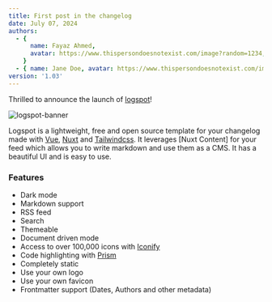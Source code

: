 ```yaml
---
title: First post in the changelog
date: July 07, 2024
authors:
  - {
      name: Fayaz Ahmed,
      avatar: https://www.thispersondoesnotexist.com/image?random=1234,
    }
  - { name: Jane Doe, avatar: https://www.thispersondoesnotexist.com/image }
version: '1.03'
---
```


Thrilled to announce the launch of [logspot](https://github.com/fayazara/logspot)!

![logspot-banner](/logspot-banner.png)

Logspot is a lightweight, free and open source template for your changelog made with [Vue](https://vuejs.com), [Nuxt](https://nuxtjs.org) and [Tailwindcss](https://tailwindcss.com). It leverages [Nuxt Content] for your feed which allows you to write markdown and use them as a CMS. It has a beautiful UI and is easy to use.

### Features

- Dark mode
- Markdown support
- RSS feed
- Search
- Themeable
- Document driven mode
- Access to over 100,000 icons with [Iconify](https://fontawesome.com)
- Code highlighting with [Prism](https://prismjs.com)
- Completely static
- Use your own logo
- Use your own favicon
- Frontmatter support (Dates, Authors and other metadata)
